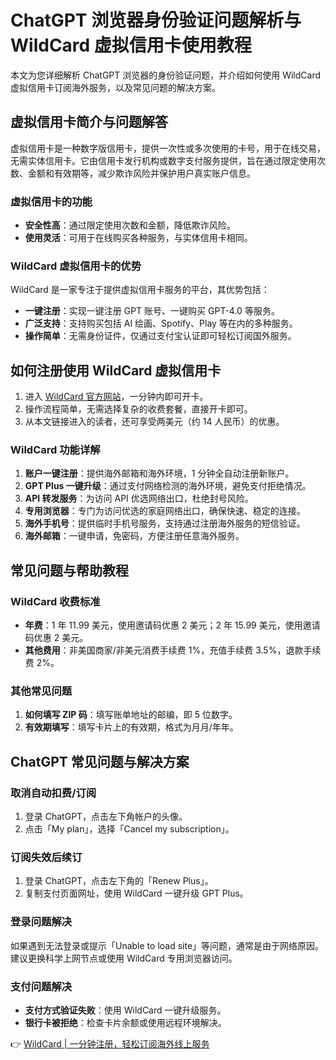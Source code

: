 # ChatGPT 浏览器身份验证问题解析与 WildCard 虚拟信用卡使用教程

本文为您详细解析 ChatGPT 浏览器的身份验证问题，并介绍如何使用 WildCard 虚拟信用卡订阅海外服务，以及常见问题的解决方案。

## 虚拟信用卡简介与问题解答

虚拟信用卡是一种数字版信用卡，提供一次性或多次使用的卡号，用于在线交易，无需实体信用卡。它由信用卡发行机构或数字支付服务提供，旨在通过限定使用次数、金额和有效期等，减少欺诈风险并保护用户真实账户信息。

### 虚拟信用卡的功能

- **安全性高**：通过限定使用次数和金额，降低欺诈风险。
- **使用灵活**：可用于在线购买各种服务，与实体信用卡相同。

### WildCard 虚拟信用卡的优势

WildCard 是一家专注于提供虚拟信用卡服务的平台，其优势包括：
- **一键注册**：实现一键注册 GPT 账号、一键购买 GPT-4.0 等服务。
- **广泛支持**：支持购买包括 AI 绘画、Spotify、Play 等在内的多种服务。
- **操作简单**：无需身份证件，仅通过支付宝认证即可轻松订阅国外服务。

## 如何注册使用 WildCard 虚拟信用卡

1. 进入 [WildCard 官方网站](https://bbtdd.com/WildCard)，一分钟内即可开卡。
2. 操作流程简单，无需选择复杂的收费套餐，直接开卡即可。
3. 从本文链接进入的读者，还可享受两美元（约 14 人民币）的优惠。

### WildCard 功能详解

1. **账户一键注册**：提供海外邮箱和海外环境，1 分钟全自动注册新账户。
2. **GPT Plus 一键升级**：通过支付网络检测的海外环境，避免支付拒绝情况。
3. **API 转发服务**：为访问 API 优选网络出口，杜绝封号风险。
4. **专用浏览器**：专门为访问优选的家庭网络出口，确保快速、稳定的连接。
5. **海外手机号**：提供临时手机号服务，支持通过注册海外服务的短信验证。
6. **海外邮箱**：一键申请，免密码，方便注册任意海外服务。

## 常见问题与帮助教程

### WildCard 收费标准

- **年费**：1 年 11.99 美元，使用邀请码优惠 2 美元；2 年 15.99 美元，使用邀请码优惠 2 美元。
- **其他费用**：非美国商家/非美元消费手续费 1%，充值手续费 3.5%，退款手续费 2%。

### 其他常见问题

1. **如何填写 ZIP 码**：填写账单地址的邮编，即 5 位数字。
2. **有效期填写**：填写卡片上的有效期，格式为月月/年年。

## ChatGPT 常见问题与解决方案

### 取消自动扣费/订阅

1. 登录 ChatGPT，点击左下角帐户的头像。
2. 点击「My plan」，选择「Cancel my subscription」。

### 订阅失效后续订

1. 登录 ChatGPT，点击左下角的「Renew Plus」。
2. 复制支付页面网址，使用 WildCard 一键升级 GPT Plus。

### 登录问题解决

如果遇到无法登录或提示「Unable to load site」等问题，通常是由于网络原因。建议更换科学上网节点或使用 WildCard 专用浏览器访问。

### 支付问题解决

- **支付方式验证失败**：使用 WildCard 一键升级服务。
- **银行卡被拒绝**：检查卡片余额或使用远程环境解决。

👉 [WildCard | 一分钟注册，轻松订阅海外线上服务](https://bbtdd.com/WildCard)